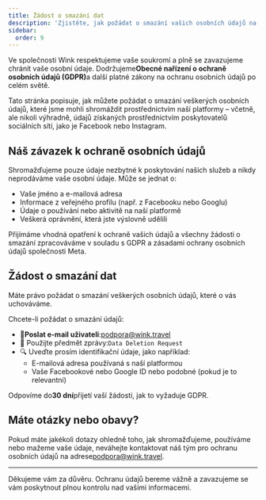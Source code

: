 ```yaml
---
title: Žádost o smazání dat
description: 'Zjistěte, jak požádat o smazání vašich osobních údajů na platformě Wink.'
sidebar:
  order: 9
---
```

Ve společnosti Wink respektujeme vaše soukromí a plně se zavazujeme chránit vaše osobní údaje. Dodržujeme**Obecné nařízení o ochraně osobních údajů (GDPR)**&#x61; další platné zákony na ochranu osobních údajů po celém světě.

Tato stránka popisuje, jak můžete požádat o smazání veškerých osobních údajů, které jsme mohli shromáždit prostřednictvím naší platformy – včetně, ale nikoli výhradně, údajů získaných prostřednictvím poskytovatelů sociálních sítí, jako je Facebook nebo Instagram.

## Náš závazek k ochraně osobních údajů

Shromažďujeme pouze údaje nezbytné k poskytování našich služeb a nikdy neprodáváme vaše osobní údaje. Může se jednat o:

* Vaše jméno a e-mailová adresa
* Informace z veřejného profilu (např. z Facebooku nebo Googlu)
* Údaje o používání nebo aktivitě na naší platformě
* Veškerá oprávnění, která jste výslovně udělili

Přijímáme vhodná opatření k ochraně vašich údajů a všechny žádosti o smazání zpracováváme v souladu s GDPR a zásadami ochrany osobních údajů společnosti Meta.

## Žádost o smazání dat

Máte právo požádat o smazání veškerých osobních údajů, které o vás uchováváme.

Chcete-li požádat o smazání údajů:

* 📧**Poslat e-mail uživateli**:[podpora@wink.travel](mailto:support@wink.travel)
* 📝 Použijte předmět zprávy:`Data Deletion Request`
* 🔍 Uveďte prosím identifikační údaje, jako například:
  * E-mailová adresa používaná s naší platformou
  * Vaše Facebookové nebo Google ID nebo podobné (pokud je to relevantní)

Odpovíme do**30 dní**přijetí vaší žádosti, jak to vyžaduje GDPR.

## Máte otázky nebo obavy?

Pokud máte jakékoli dotazy ohledně toho, jak shromažďujeme, používáme nebo mažeme vaše údaje, neváhejte kontaktovat náš tým pro ochranu osobních údajů na adrese[podpora@wink.travel](mailto:support@wink.travel).

***

Děkujeme vám za důvěru. Ochranu údajů bereme vážně a zavazujeme se vám poskytnout plnou kontrolu nad vašimi informacemi.


